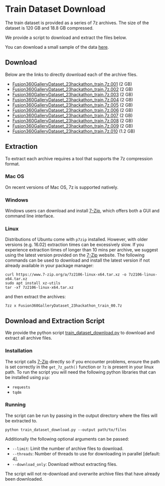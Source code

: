 # Train Dataset Download
The train dataset is provided as a series of 7z archives. The size of the dataset is 120 GB and 18.8 GB compressed.


We provide a script to download and extract the files below.

You can download a small sample of the data [here](https://idetc23hackathon.s3.us-west-2.amazonaws.com/Fusion360GalleryDataset_23hackathon_example.7z).

## Download
Below are the links to directly download each of the archive files.

- [Fusion360GalleryDataset_23hackathon_train.7z.001](https://idetc23hackathon.s3.us-west-2.amazonaws.com/Fusion360GalleryDataset_23hackathon_train.7z.001) (2 GB)
- [Fusion360GalleryDataset_23hackathon_train.7z.002](https://idetc23hackathon.s3.us-west-2.amazonaws.com/Fusion360GalleryDataset_23hackathon_train.7z.002) (2 GB)
- [Fusion360GalleryDataset_23hackathon_train.7z.003](https://idetc23hackathon.s3.us-west-2.amazonaws.com/Fusion360GalleryDataset_23hackathon_train.7z.003) (2 GB)
- [Fusion360GalleryDataset_23hackathon_train.7z.004](https://idetc23hackathon.s3.us-west-2.amazonaws.com/Fusion360GalleryDataset_23hackathon_train.7z.004) (2 GB)
- [Fusion360GalleryDataset_23hackathon_train.7z.005](https://idetc23hackathon.s3.us-west-2.amazonaws.com/Fusion360GalleryDataset_23hackathon_train.7z.005) (2 GB)
- [Fusion360GalleryDataset_23hackathon_train.7z.006](https://idetc23hackathon.s3.us-west-2.amazonaws.com/Fusion360GalleryDataset_23hackathon_train.7z.006) (2 GB)
- [Fusion360GalleryDataset_23hackathon_train.7z.007](https://idetc23hackathon.s3.us-west-2.amazonaws.com/Fusion360GalleryDataset_23hackathon_train.7z.007) (2 GB)
- [Fusion360GalleryDataset_23hackathon_train.7z.008](https://idetc23hackathon.s3.us-west-2.amazonaws.com/Fusion360GalleryDataset_23hackathon_train.7z.008) (2 GB)
- [Fusion360GalleryDataset_23hackathon_train.7z.009](https://idetc23hackathon.s3.us-west-2.amazonaws.com/Fusion360GalleryDataset_23hackathon_train.7z.009) (2 GB)
- [Fusion360GalleryDataset_23hackathon_train.7z.010](https://idetc23hackathon.s3.us-west-2.amazonaws.com/Fusion360GalleryDataset_23hackathon_train.7z.010) (1.2 GB)


## Extraction
To extract each archive requires a tool that supports the 7z compression format.

### Mac OS
On recent versions of Mac OS, 7z is supported natively.

### Windows
Windows users can download and install [7-Zip](https://www.7-zip.org), which offers both a GUI and command line interface.

### Linux
Distributions of Ubuntu come with `p7zip` installed. However, with older versions (e.g. 16.02) extraction times can be excessively slow. If you experience extraction times of longer than 10 mins per archive, we suggest using the latest version provided on the [7-Zip](https://www.7-zip.org) website. The following commands can be used to download and install the latest version if not already available in your package manager:

```
curl https://www.7-zip.org/a/7z2106-linux-x64.tar.xz -o 7z2106-linux-x64.tar.xz
sudo apt install xz-utils
tar -xf 7z2106-linux-x64.tar.xz
```
and then extract the archives:
```
7zz x Fusion360GalleryDataset_23hackathon_train_00.7z 
```

## Download and Extraction Script
We provide the python script [train_dataset_download.py](train_dataset_download.py) to download and extract all archive files. 

### Installation
The script calls [7-Zip](https://www.7-zip.org) directly so if you encounter problems, ensure the path is set correctly in the `get_7z_path()` function or `7z` is present in your linux path. To run the script you will need the following python libraries that can be installed using `pip`:

- `requests`
- `tqdm`


### Running
The script can be run by passing in the output directory where the files will be extracted to. 

```
python train_dataset_download.py --output path/to/files
```
Additionally the following optional arguments can be passed:
- `--limit`: Limit the number of archive files to download.
- `--threads`: Number of threads to use for downloading in parallel [default: 4].
- `--download_only`: Download without extracting files.

The script will not re-download and overwrite archive files that have already been downloaded.
